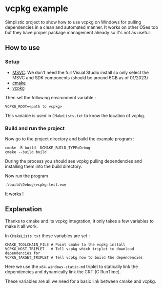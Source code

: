 # vcpkg example

Simplistic project to show how to use vcpkg on Windows for pulling dependencies in a clean and automated manner. It works on other OSes too but they have proper package management already so it's not as useful.

## How to use

### Setup

- [MSVC](https://aka.ms/vs/17/release/vs_BuildTools.exe). We don't need the full Visual Studio install so only select the MSVC and SDK components (should be around 6GB as of 01/2023)
- [cmake](https://cmake.org/download/)
- [vcpkg](https://vcpkg.io/en/getting-started.html)

Then set the following environment variable :

    VCPKG_ROOT=<path to vcpkg>

This variable is used in `CMakeLists.txt` to know the location of vcpkg.

### Build and run the project

Now go to the project directory and build the example program :

    cmake -B build -DCMAKE_BUILD_TYPE=Debug
    cmake --build build

During the process you should see vcpkg pulling dependencies and installing them into the build directory.

Now run the program

    .\build\Debug\vcpkg-test.exe

It works !

## Explanation

Thanks to cmake and its vcpkg integration, it only takes a few variables to make it all work.

In `CMakeLists.txt` these variables are set :

    CMAKE_TOOLCHAIN_FILE # Point cmake to the vcpkg install
    VCPKG_HOST_TRIPLET   # Tell vcpkg which triplet to download dependencies for
    VCPKG_TARGET_TRIPLET # Tell vcpkg how to build the dependencies

Here we use the `x64-windows-static-md` triplet to statically link the dependencies and dynamically link the CRT (C RunTime).

These variables are all we need for a basic link between cmake and vcpkg.